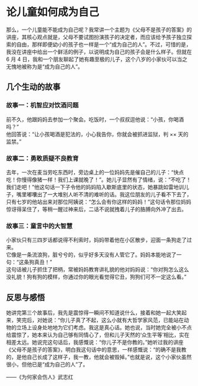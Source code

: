 # 论儿童如何成为自己

那么，一个儿童能不能成为自己呢？我常讲一个主题为《父母不是孩子的答案》的讲座，其核心观点就是，父母不要试图扮演孩子的决定者，而应该给予孩子独立探索的自由，那样即便幼小的孩子也一样是一个“成为自己的人”。不过，可惜的是，我没在讲座中给出一个鲜活的例子，以说明成为自己的孩子会是什么样子。但就在 6 月 4 日，我和一个朋友聊起了她有趣至极的儿子，这个八岁的小家伙可以当之无愧地被称为是“成为自己的人”。

## 几个生动的故事

### 故事一：机智应对饮酒问题
前不久，他跟妈妈去参加一个聚会。吃饭时，一个叔叔逗他说：“小孩，你喝酒吗？”  
他回答说：“让小孩喝酒是犯法的，小心我告你，你就会被抓进监狱，判 ×× 天的监禁。”

### 故事二：勇敢质疑不良教育
去年，一次在麦当劳吃东西时，旁边桌上的一位妈妈先是催自己的儿子：“快点吃！你慢得像猪一样！我们上课就晚了！”。她儿子显然有了情绪，说：“不吃了！我们走吧！”他这句话一下子令他的妈妈陷入歇斯底里的状态，她暴跳如雷地训儿子，嘴里嘟囔出了一大堆别人听不清的难听的话。我这位朋友的儿子看不下去了，只有七岁的他站出来对那位阿姨说：“怎么会有你这样的妈妈！”这句话令那位妈妈惊讶得呆住了，等稍一醒过神来后，二话不说就拽着儿子的胳膊向外冲了出去。

### 故事三：童言中的大智慧
小家伙只有三四岁话都说得不利索时，妈妈带着他在小区散步，迎面一条狗走了过来。  
它像是一条流浪狗，脏兮兮的，似乎好多天没有人管它了。妈妈本能地说了一句：“这条狗真丑！”  
这句话被儿子抓住了把柄，常被妈妈教育讲礼貌的他对妈妈说：“你对狗怎么这么没礼貌！狗有狗的模样，你通过你的眼光看觉得它丑，狗狗们可不一定这么看。”

## 反思与感悟
她讲完第三个故事后，我先是震惊得一瞬间不知道说什么，接着和她一起大笑起来，笑完后，对她说：“你儿子真了不起，这么小就有大哲学家风范，已能站在动物的立场上设身处地地为它们考虑。我这是真心话。她也说，当时她完全被小不点给震惊了，她本来认为自己够有同情心了，但和儿子天然的‘众生平等’相比，实在相差太远。她说完这句话后，我感慨说：“你儿子不是你教的。”她听过我的讲座《父母不是孩子的答案》，明白我这句话中的意思，一样感慨说：“的确不是我教的，是他自己长成了这样子，我一教，他就会被毁掉。”也就是说，这个小家伙虽然很小，但他已是“成为自己的人”了。

——《为何家会伤人》武志红
